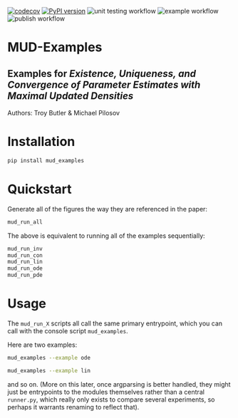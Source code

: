[![codecov](https://codecov.io/gh/mathematicalmichael/mud-examples/branch/main/graph/badge.svg?token=JQZao81BSp)](https://codecov.io/gh/mathematicalmichael/mud-examples)
[![PyPI version](https://badge.fury.io/py/mud-examples.svg)](https://badge.fury.io/py/mud-examples)
![unit testing workflow](https://github.com/mathematicalmichael/mud-examples/actions/workflows/main.yml/badge.svg)
![example workflow](https://github.com/mathematicalmichael/mud-examples/actions/workflows/examples.yml/badge.svg)
![publish workflow](https://github.com/mathematicalmichael/mud-examples/actions/workflows/publish-pypi.yml/badge.svg)

# MUD-Examples
## Examples for _Existence, Uniqueness, and Convergence of Parameter Estimates with Maximal Updated Densities_

Authors: Troy Butler & Michael Pilosov

# Installation

```sh
pip install mud_examples
```

# Quickstart

Generate all of the figures the way they are referenced in the paper:
```sh
mud_run_all
```
The above is equivalent to running all of the examples sequentially:

```sh
mud_run_inv
mud_run_con
mud_run_lin
mud_run_ode
mud_run_pde
```

# Usage

The `mud_run_X` scripts all call the same primary entrypoint, which you can call with the console script `mud_examples`.

Here are two examples:
```sh
mud_examples --example ode
```

```sh
mud_examples --example lin
```

and so on. (More on this later, once argparsing is better handled, they might just be entrypoints to the modules themselves rather than a central `runner.py`, which really only exists to compare several experiments, so perhaps it warrants renaming to reflect that).
